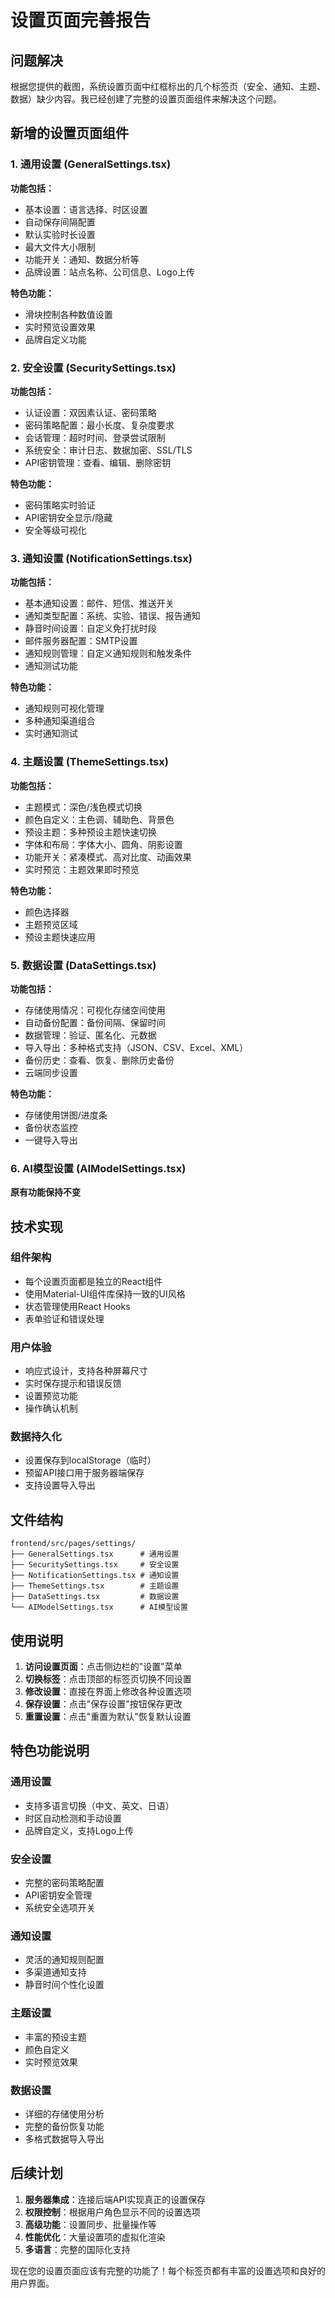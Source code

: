 # 设置页面完善报告

## 问题解决

根据您提供的截图，系统设置页面中红框标出的几个标签页（安全、通知、主题、数据）缺少内容。我已经创建了完整的设置页面组件来解决这个问题。

## 新增的设置页面组件

### 1. 通用设置 (GeneralSettings.tsx)
**功能包括：**
- 基本设置：语言选择、时区设置
- 自动保存间隔配置
- 默认实验时长设置
- 最大文件大小限制
- 功能开关：通知、数据分析等
- 品牌设置：站点名称、公司信息、Logo上传

**特色功能：**
- 滑块控制各种数值设置
- 实时预览设置效果
- 品牌自定义功能

### 2. 安全设置 (SecuritySettings.tsx)
**功能包括：**
- 认证设置：双因素认证、密码策略
- 密码策略配置：最小长度、复杂度要求
- 会话管理：超时时间、登录尝试限制
- 系统安全：审计日志、数据加密、SSL/TLS
- API密钥管理：查看、编辑、删除密钥

**特色功能：**
- 密码策略实时验证
- API密钥安全显示/隐藏
- 安全等级可视化

### 3. 通知设置 (NotificationSettings.tsx)
**功能包括：**
- 基本通知设置：邮件、短信、推送开关
- 通知类型配置：系统、实验、错误、报告通知
- 静音时间设置：自定义免打扰时段
- 邮件服务器配置：SMTP设置
- 通知规则管理：自定义通知规则和触发条件
- 通知测试功能

**特色功能：**
- 通知规则可视化管理
- 多种通知渠道组合
- 实时通知测试

### 4. 主题设置 (ThemeSettings.tsx)
**功能包括：**
- 主题模式：深色/浅色模式切换
- 颜色自定义：主色调、辅助色、背景色
- 预设主题：多种预设主题快速切换
- 字体和布局：字体大小、圆角、阴影设置
- 功能开关：紧凑模式、高对比度、动画效果
- 实时预览：主题效果即时预览

**特色功能：**
- 颜色选择器
- 主题预览区域
- 预设主题快速应用

### 5. 数据设置 (DataSettings.tsx)
**功能包括：**
- 存储使用情况：可视化存储空间使用
- 自动备份配置：备份间隔、保留时间
- 数据管理：验证、匿名化、元数据
- 导入导出：多种格式支持（JSON、CSV、Excel、XML）
- 备份历史：查看、恢复、删除历史备份
- 云端同步设置

**特色功能：**
- 存储使用饼图/进度条
- 备份状态监控
- 一键导入导出

### 6. AI模型设置 (AIModelSettings.tsx)
**原有功能保持不变**

## 技术实现

### 组件架构
- 每个设置页面都是独立的React组件
- 使用Material-UI组件库保持一致的UI风格
- 状态管理使用React Hooks
- 表单验证和错误处理

### 用户体验
- 响应式设计，支持各种屏幕尺寸
- 实时保存提示和错误反馈
- 设置预览功能
- 操作确认机制

### 数据持久化
- 设置保存到localStorage（临时）
- 预留API接口用于服务器端保存
- 支持设置导入导出

## 文件结构

```
frontend/src/pages/settings/
├── GeneralSettings.tsx      # 通用设置
├── SecuritySettings.tsx     # 安全设置  
├── NotificationSettings.tsx # 通知设置
├── ThemeSettings.tsx        # 主题设置
├── DataSettings.tsx         # 数据设置
└── AIModelSettings.tsx      # AI模型设置
```

## 使用说明

1. **访问设置页面**：点击侧边栏的"设置"菜单
2. **切换标签**：点击顶部的标签页切换不同设置
3. **修改设置**：直接在界面上修改各种设置选项
4. **保存设置**：点击"保存设置"按钮保存更改
5. **重置设置**：点击"重置为默认"恢复默认设置

## 特色功能说明

### 通用设置
- 支持多语言切换（中文、英文、日语）
- 时区自动检测和手动设置
- 品牌自定义，支持Logo上传

### 安全设置
- 完整的密码策略配置
- API密钥安全管理
- 系统安全选项开关

### 通知设置
- 灵活的通知规则配置
- 多渠道通知支持
- 静音时间个性化设置

### 主题设置
- 丰富的预设主题
- 颜色自定义
- 实时预览效果

### 数据设置
- 详细的存储使用分析
- 完整的备份恢复功能
- 多格式数据导入导出

## 后续计划

1. **服务器集成**：连接后端API实现真正的设置保存
2. **权限控制**：根据用户角色显示不同的设置选项
3. **高级功能**：设置同步、批量操作等
4. **性能优化**：大量设置项的虚拟化渲染
5. **多语言**：完整的国际化支持

现在您的设置页面应该有完整的功能了！每个标签页都有丰富的设置选项和良好的用户界面。
